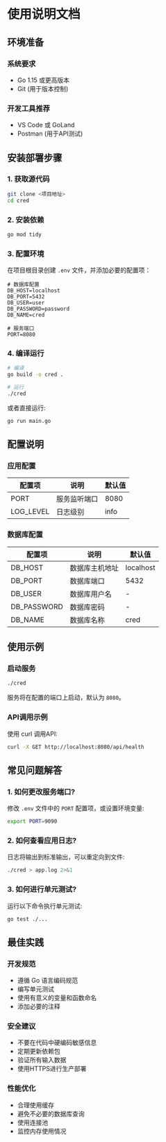 # 使用说明文档

## 环境准备

### 系统要求
- Go 1.15 或更高版本
- Git (用于版本控制)

### 开发工具推荐
- VS Code 或 GoLand
- Postman (用于API测试)

## 安装部署步骤

### 1. 获取源代码
```bash
git clone <项目地址>
cd cred
```

### 2. 安装依赖
```bash
go mod tidy
```

### 3. 配置环境
在项目根目录创建 `.env` 文件，并添加必要的配置项：
```env
# 数据库配置
DB_HOST=localhost
DB_PORT=5432
DB_USER=user
DB_PASSWORD=password
DB_NAME=cred

# 服务端口
PORT=8080
```

### 4. 编译运行
```bash
# 编译
go build -o cred .

# 运行
./cred
```

或者直接运行:
```bash
go run main.go
```

## 配置说明

### 应用配置
| 配置项 | 说明 | 默认值 |
|--------|------|--------|
| PORT | 服务监听端口 | 8080 |
| LOG_LEVEL | 日志级别 | info |

### 数据库配置
| 配置项 | 说明 | 默认值 |
|--------|------|--------|
| DB_HOST | 数据库主机地址 | localhost |
| DB_PORT | 数据库端口 | 5432 |
| DB_USER | 数据库用户名 | - |
| DB_PASSWORD | 数据库密码 | - |
| DB_NAME | 数据库名称 | cred |

## 使用示例

### 启动服务
```bash
./cred
```
服务将在配置的端口上启动，默认为 `8080`。

### API调用示例
使用 curl 调用API:
```bash
curl -X GET http://localhost:8080/api/health
```

## 常见问题解答

### 1. 如何更改服务端口?
修改 `.env` 文件中的 `PORT` 配置项，或设置环境变量:
```bash
export PORT=9090
```

### 2. 如何查看应用日志?
日志将输出到标准输出，可以重定向到文件:
```bash
./cred > app.log 2>&1
```

### 3. 如何进行单元测试?
运行以下命令执行单元测试:
```bash
go test ./...
```

## 最佳实践

### 开发规范
- 遵循 Go 语言编码规范
- 编写单元测试
- 使用有意义的变量和函数命名
- 添加必要的注释

### 安全建议
- 不要在代码中硬编码敏感信息
- 定期更新依赖包
- 验证所有输入数据
- 使用HTTPS进行生产部署

### 性能优化
- 合理使用缓存
- 避免不必要的数据库查询
- 使用连接池
- 监控内存使用情况